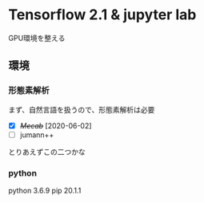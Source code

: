 # Tensorflow 2.1 & jupyter lab
GPU環境を整える

## 環境
### 形態素解析
まず、自然言語を扱うので、形態素解析は必要

- [X] ~~*Mecab*~~ [2020-06-02]
- [ ] jumann++

とりあえずこの二つかな

### python 
python 3.6.9
pip    20.1.1
